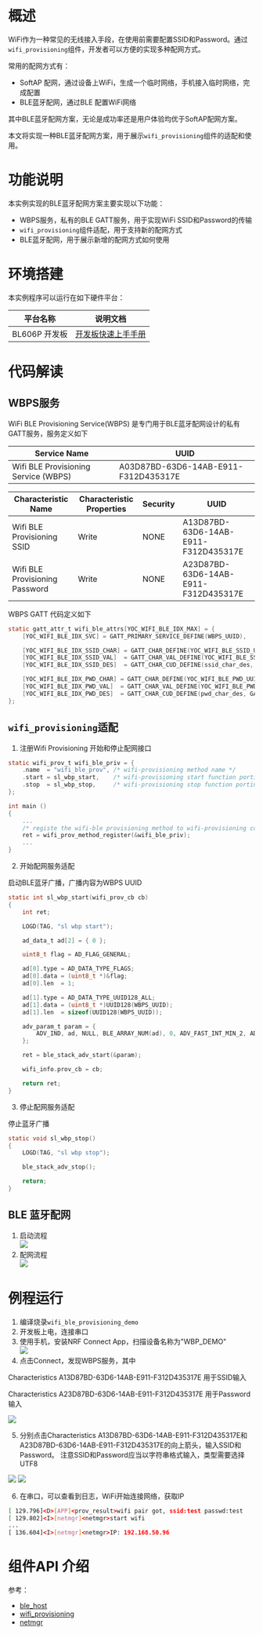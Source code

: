 # 概述
WiFi作为一种常见的无线接入手段，在使用前需要配置SSID和Password。通过`wifi_provisioning`组件，开发者可以方便的实现多种配网方式。

常用的配网方式有：

- SoftAP 配网，通过设备上WiFi，生成一个临时网络，手机接入临时网络，完成配置
- BLE蓝牙配网，通过BLE 配置WiFi网络

其中BLE蓝牙配网方案，无论是成功率还是用户体验均优于SoftAP配网方案。

本文将实现一种BLE蓝牙配网方案，用于展示`wifi_provisioning`组件的适配和使用。

# 功能说明

本实例实现的BLE蓝牙配网方案主要实现以下功能：

- WBPS服务，私有的BLE GATT服务，用于实现WiFi SSID和Password的传输
- `wifi_provisioning`组件适配，用于支持新的配网方式
- BLE蓝牙配网，用于展示新增的配网方式如何使用

# 环境搭建

本实例程序可以运行在如下硬件平台：

| 平台名称 | 说明文档 |
| --- | --- |
| BL606P 开发板 | [开发板快速上手手册](https://yuque.alibaba-inc.com/iot_solution/lgipt8/boards_bl606p_bl606p_quick_start) |


# 代码解读

## WBPS服务

WiFi BLE Provisioning Service(WBPS) 是专门用于BLE蓝牙配网设计的私有GATT服务，服务定义如下

| Service Name | UUID |
| --- | --- |
| Wifi BLE Provisioning Service (WBPS) | A03D87BD-63D6-14AB-E911-F312D435317E |

| Characteristic Name | Characteristic Properties | Security | UUID |
| --- | --- | --- | --- |
| Wifi BLE Provisioning SSID | Write | NONE | A13D87BD-63D6-14AB-E911-F312D435317E |
| Wifi BLE Provisioning Password | Write | NONE | A23D87BD-63D6-14AB-E911-F312D435317E |


WBPS GATT 代码定义如下

```c
static gatt_attr_t wifi_ble_attrs[YOC_WIFI_BLE_IDX_MAX] = {
    [YOC_WIFI_BLE_IDX_SVC] = GATT_PRIMARY_SERVICE_DEFINE(WBPS_UUID),

    [YOC_WIFI_BLE_IDX_SSID_CHAR] = GATT_CHAR_DEFINE(YOC_WIFI_BLE_SSID_UUID, GATT_CHRC_PROP_WRITE),
    [YOC_WIFI_BLE_IDX_SSID_VAL]  = GATT_CHAR_VAL_DEFINE(YOC_WIFI_BLE_SSID_UUID, GATT_PERM_READ | GATT_PERM_WRITE),
    [YOC_WIFI_BLE_IDX_SSID_DES]  = GATT_CHAR_CUD_DEFINE(ssid_char_des, GATT_PERM_READ),

    [YOC_WIFI_BLE_IDX_PWD_CHAR] = GATT_CHAR_DEFINE(YOC_WIFI_BLE_PWD_UUID, GATT_CHRC_PROP_WRITE),
    [YOC_WIFI_BLE_IDX_PWD_VAL]  = GATT_CHAR_VAL_DEFINE(YOC_WIFI_BLE_PWD_UUID, GATT_PERM_WRITE),
    [YOC_WIFI_BLE_IDX_PWD_DES]  = GATT_CHAR_CUD_DEFINE(pwd_char_des, GATT_PERM_READ),
};
```

## `wifi_provisioning`适配

1. 注册Wifi Provisioning 开始和停止配网接口

```c
static wifi_prov_t wifi_ble_priv = {
    .name  = "wifi_ble_prov", /* wifi-provisioning method name */
    .start = sl_wbp_start,    /* wifi-provisioning start function porting */
    .stop  = sl_wbp_stop,     /* wifi-provisioning stop function porting */
};

int main ()
{
    ...
    /* registe the wifi-ble provisioning method to wifi-provisioning component */
    ret = wifi_prov_method_register(&wifi_ble_priv);
    ...
}
```

2. 开始配网服务适配

启动BLE蓝牙广播，广播内容为WBPS UUID

```c
static int sl_wbp_start(wifi_prov_cb cb)
{
    int ret;

    LOGD(TAG, "sl wbp start");

    ad_data_t ad[2] = { 0 };

    uint8_t flag = AD_FLAG_GENERAL;

    ad[0].type = AD_DATA_TYPE_FLAGS;
    ad[0].data = (uint8_t *)&flag;
    ad[0].len  = 1;

    ad[1].type = AD_DATA_TYPE_UUID128_ALL;
    ad[1].data = (uint8_t *)UUID128(WBPS_UUID);
    ad[1].len  = sizeof(UUID128(WBPS_UUID));

    adv_param_t param = {
        ADV_IND, ad, NULL, BLE_ARRAY_NUM(ad), 0, ADV_FAST_INT_MIN_2, ADV_FAST_INT_MAX_2,
    };

    ret = ble_stack_adv_start(&param);

    wifi_info.prov_cb = cb;

    return ret;
}
```

3. 停止配网服务适配

停止蓝牙广播

```c
static void sl_wbp_stop()
{
    LOGD(TAG, "sl wbp stop");

    ble_stack_adv_stop();

    return;
}
```

## BLE 蓝牙配网

1.  启动流程  
![](doc/resources/wifi_ble_provisioning_demo/init.jpg)  
2.  配网流程  
![](doc/resources/wifi_ble_provisioning_demo/wbp.jpg)
# 例程运行
1.  编译烧录`wifi_ble_provisioning_demo`
2.  开发板上电，连接串口 
3.  使用手机，安装NRF Connect App，扫描设备名称为"WBP_DEMO"  
![](doc/resources/wifi_ble_provisioning_demo/scan.jpg)  
4.  点击Connect，发现WBPS服务，其中  

Characteristics A13D87BD-63D6-14AB-E911-F312D435317E 用于SSID输入

Characteristics A23D87BD-63D6-14AB-E911-F312D435317E 用于Password输入  

![](doc/resources/wifi_ble_provisioning_demo/wbps.jpg)


5. 分别点击Characteristics A13D87BD-63D6-14AB-E911-F312D435317E和 A23D87BD-63D6-14AB-E911-F312D435317E的向上箭头，输入SSID和Password。
注意SSID和Password应当以字符串格式输入，类型需要选择UTF8  

![](doc/resources/wifi_ble_provisioning_demo/ssid.jpg)
    ![](doc/resources/wifi_ble_provisioning_demo/pwd.jpg)

6. 在串口，可以查看到日志，WiFi开始连接网络，获取IP

```bash
[ 129.796]<D>[APP]<prov_result>wifi pair got, ssid:test passwd:test
[ 129.802]<I>[netmgr]<netmgr>start wifi
...
[ 136.604]<I>[netmgr]<netmgr>IP: 192.168.50.96
```

# 组件API 介绍

参考：

- [ble_host](https://gitee.com/yocop/ble_host/blob/master/docs/ble_api/BLE_API.md)
- [wifi_provisioning](https://gitee.com/yocop/wifi_provisioning/blob/master/README.md)
- [netmgr](https://gitee.com/yocop/netmgr/blob/master/README.md)
